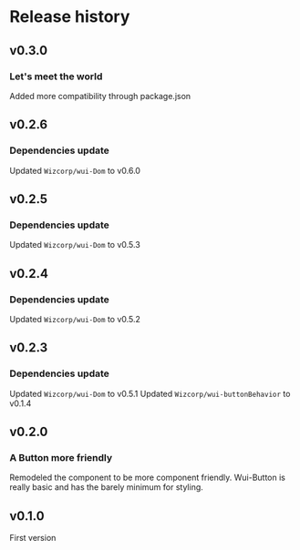 # Release history

## v0.3.0

### Let's meet the world
Added more compatibility through package.json

## v0.2.6

### Dependencies update
Updated `Wizcorp/wui-Dom` to v0.6.0

## v0.2.5

### Dependencies update
Updated `Wizcorp/wui-Dom` to v0.5.3

## v0.2.4

### Dependencies update
Updated `Wizcorp/wui-Dom` to v0.5.2

## v0.2.3

### Dependencies update
Updated `Wizcorp/wui-Dom` to v0.5.1
Updated `Wizcorp/wui-buttonBehavior` to v0.1.4

## v0.2.0

### A Button more friendly
Remodeled the component to be more component friendly.
Wui-Button is really basic and has the barely minimum for styling.

## v0.1.0

First version
